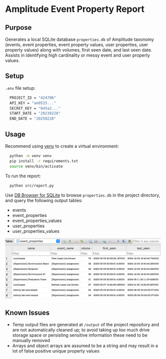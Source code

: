 # Amplitude Event Property Report

## Purpose

Generates a local SQLite database `properties.db` of Amplitude taxonomy (events, event properties, event property values, user properties, user property values) along with volumes, first seen date, and last seen date. Assists in identifying high cardinality or messy event and user property values.

## Setup

`.env` file setup:
  ```bash
    PROJECT_ID = "424706"
    API_KEY = "ae0525..."
    SECRET_KEY = "045a2..."
    START_DATE = "20230228"
    END_DATE = "20250228"
  ```

## Usage

Recommend using [venv](https://docs.python.org/3/library/venv.html) to create a virtual environment:
  ```bash
    python -m venv venv
    pip install -r requirements.txt
    source venv/bin/activate
  ```

To run the report:
  ```bash
    python src/report.py
  ```
  
Use [DB Browser for SQLite](https://sqlitebrowser.org/) to browse `properties.db` in the project directory, and query the following output tables:
- events
- event_properties
- event_properties_values
- user_properties
- user_properties_values

![event_properties table screenshot](/docs/event_properites_sample.png "event_properties table")


## Known Issues
- Temp output files are generated at `/output` of the project repository and are not automatically cleaned up; to avoid taking up too much drive storage space or persisting sensitive information these need to be manually removed
- Arrays and object arrays are assumed to be a string and may result in a lot of false positive unique property values
